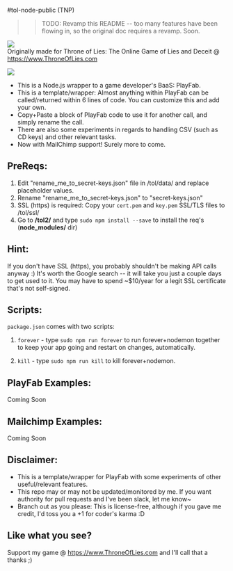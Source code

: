 #tol-node-public (TNP)
>> TODO: Revamp this README -- too many features have been flowing in, so the original doc requires a revamp. Soon.

<img src="https://i.imgur.com/NYmM7It.png"><br>
Originally made for Throne of Lies: The Online Game of Lies and Deceit @ https://www.ThroneOfLies.com

<img src="https://i.imgur.com/fHBNMx2.png">

* This is a Node.js wrapper to a game developer's BaaS: PlayFab.
* This is a template/wrapper: Almost anything within PlayFab can be called/returned within 6 lines of code. You can customize this and add your own.
* Copy+Paste a block of PlayFab code to use it for another call, and simply rename the call.
* There are also some experiments in regards to handling CSV (such as CD keys) and other relevant tasks.
* Now with MailChimp support! Surely more to come.

## PreReqs:
1. Edit "rename_me_to_secret-keys.json" file in /tol/data/ and replace placeholder values.
2. Rename "rename_me_to_secret-keys.json" to "secret-keys.json"
3. SSL (https) is required: Copy your `cert.pem` and `key.pem` SSL/TLS files to /tol/ssl/
4. Go to **/tol2/** and type `sudo npm install --save` to install the req's (**node_modules/** dir)

## Hint:
If you don't have SSL (https), you probably shouldn't be making API calls anyway :)
It's worth the Google search -- it will take you just a couple days to get used to it.
You may have to spend ~$10/year for a legit SSL certificate that's not self-signed.

## Scripts:
`package.json` comes with two scripts:

1. `forever` - type `sudo npm run forever` to run forever+nodemon together to keep your app going and restart on changes, automatically.

2. `kill` - type `sudo npm run kill` to kill forever+nodemon.

## PlayFab Examples:
Coming Soon

## Mailchimp Examples:
Coming Soon

## Disclaimer:
* This is a template/wrapper for PlayFab with some experiments of other useful/relevant features.
* This repo may or may not be updated/monitored by me. If you want authority for pull requests and I've been slack, let me know~
* Branch out as you please: This is license-free, although if you gave me credit, I'd toss you a +1 for coder's karma :D

## Like what you see?
Support my game @ https://www.ThroneOfLies.com and I'll call that a thanks ;)

